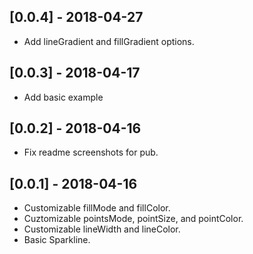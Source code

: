 ## [0.0.4] - 2018-04-27

* Add lineGradient and fillGradient options.

## [0.0.3] - 2018-04-17

* Add basic example

## [0.0.2] - 2018-04-16

* Fix readme screenshots for pub.

## [0.0.1] - 2018-04-16

* Customizable fillMode and fillColor.
* Cuztomizable pointsMode, pointSize, and pointColor.
* Customizable lineWidth and lineColor.
* Basic Sparkline.
